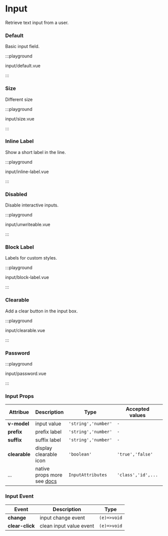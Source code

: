 # Input

Retrieve text input from a user.

### Default

Basic input field.

:::playground

input/default.vue

:::

### Size

Different size

:::playground

input/size.vue

:::

### Inline Label

Show a short label in the line.

:::playground

input/inline-label.vue

:::

### Disabled

Disable interactive inputs.

:::playground

input/unwriteable.vue

:::

### Block Label

Labels for custom styles.

:::playground

input/block-label.vue

:::

### Clearable

Add a clear button in the input box.

:::playground

input/clearable.vue

:::

### Password

:::playground

input/password.vue

:::

### Input Props

| Attribue      | Description                                                                                   | Type                | Accepted values    | Default   |
| ------------- | --------------------------------------------------------------------------------------------- | ------------------- | ------------------ | --------- |
| **v-model**   | input value                                                                                   | `'string','number'` | `-`                | `''`      |
| **prefix**    | prefix label                                                                                  | `'string','number'` | `-`                | `-`       |
| **suffix**    | suffix label                                                                                  | `'string','number'` | `-`                | `-`       |
| **clearable** | display clearable icon                                                                        | `'boolean'`         | `'true','false'`   | `'false'` |
| ...           | native props more see [docs](https://developer.mozilla.org/en-US/docs/Web/HTML/Element/input) | `InputAttributes`   | `'class','id',...` | `-`       |

### Input Event

| Event           | Description             | Type        |
| --------------- | ----------------------- | ----------- |
| **change**      | input change event      | `(e)=>void` |
| **clear-click** | clean input value event | `(e)=>void` |
